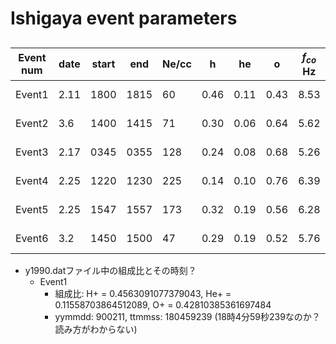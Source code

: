 # Ishigaya event parameters
##
| Event num | date | start | end | Ne/cc | h | he | o | $f_{co}$ Hz | $f_{lh}$ Hz | Alt km | B0 nT|
| --- | --- | --- | --- | --- | --- | --- | --- | --- | --- | --- | --- |
| Event1 | 2.11 | 1800 | 1815 | 60 | 0.46 | 0.11 | 0.43 | 8.53 | 1113 | 5100-6500 |
| Event2 | 3.6 | 1400 | 1415 | 71 | 0.30 | 0.06 | 0.64  | 5.62 | 944 | 7000-8100 |
| Event3 | 2.17 | 0345 | 0355 | 128 | 0.24 | 0.08 | 0.68 | 5.26 | 1078 | 7500-8500 |5100-5600|
| Event4 | 2.25 | 1220 | 1230 | 225 | 0.14 | 0.10 | 0.76 | 6.39 | 1167 | 6100-7300 |
| Event5 | 2.25 | 1547 | 1557 | 173 | 0.32 | 0.19 | 0.56 | 6.28 | 1440 | 6500-7600 |
| Event6 | 3.2 | 1450 | 1500 | 47 | 0.29 | 0.19 | 0.52 | 5.76 | 818 | 6600-7700 |

- y1990.datファイル中の組成比とその時刻？
    - Event1
        - 組成比: H+ = 0.4563091077379043, He+ = 0.11558703864512089, O+ = 0.42810385361697484
        - yymmdd: 900211, ttmmss: 180459239 (18時4分59秒239なのか？読み方がわからない)